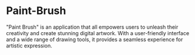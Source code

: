 # Paint-Brush
"Paint Brush" is an application that all empowers users to unleash their creativity and create stunning digital artwork.  With a user-friendly interface and a wide range of drawing tools, it provides a seamless experience for artistic expression.
